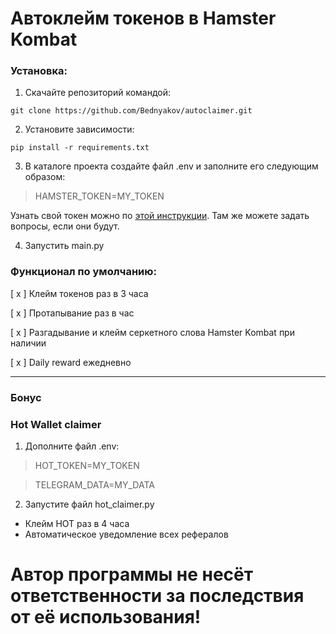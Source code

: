 Автоклейм токенов в Hamster Kombat
=====================

### Установка:
1. Скачайте репозиторий командой: 
```
git clone https://github.com/Bednyakov/autoclaimer.git
```
2. Установите зависимости: 
```
pip install -r requirements.txt
```
3. В каталоге проекта создайте файл .env и заполните его следующим образом:

> HAMSTER_TOKEN=MY_TOKEN

Узнать свой токен можно по [этой инструкции](https://t.me/itpolice/194). Там же можете задать вопросы, если они будут.

4. Запустить main.py

### Функционал по умолчанию:

[ x ] Клейм токенов раз в 3 часа

[ x ] Протапывание раз в час

[ x ] Разгадывание и клейм серкетного слова Hamster Kombat при наличии

[ x ] Daily reward ежедневно


-------------
### Бонус
### Hot Wallet claimer
1. Дополните файл .env:
> HOT_TOKEN=MY_TOKEN

> TELEGRAM_DATA=MY_DATA

2. Запустите файл hot_claimer.py

- Клейм HOT раз в 4 часа
- Автоматическое уведомление всех рефералов

# Автор программы не несёт ответственности за последствия от её использования!

